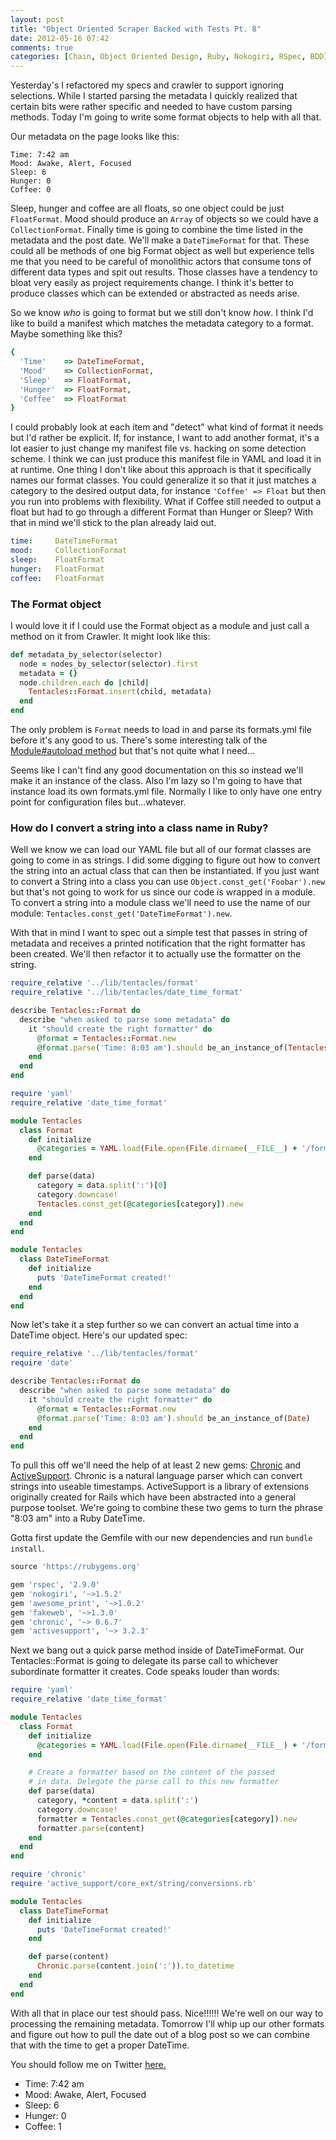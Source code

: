 ```yaml
---
layout: post
title: "Object Oriented Scraper Backed with Tests Pt. 8"
date: 2012-05-16 07:42
comments: true
categories: [Chain, Object Oriented Design, Ruby, Nokogiri, RSpec, BDD]
---
```


Yesterday's I refactored my specs and crawler to support ignoring selections. While I started parsing the metadata I quickly realized that certain bits were rather specific and needed to have custom parsing methods. Today I'm going to write some format objects to help with all that.

Our metadata on the page looks like this:

```
Time: 7:42 am
Mood: Awake, Alert, Focused
Sleep: 6
Hunger: 0
Coffee: 0
```

Sleep, hunger and coffee are all floats, so one object could be just `FloatFormat`. Mood should produce an `Array` of objects so we could have a `CollectionFormat`. Finally time is going to combine the time listed in the metadata and the post date. We'll make a `DateTimeFormat` for that. These could all be methods of one big Format object as well but experience tells me that you need to be careful of monolithic actors that consume tons of different data types and spit out results. Those classes have a tendency to bloat very easily as project requirements change. I think it's better to produce classes which can be extended or abstracted as needs arise.

So we know *who* is going to format but we still don't know *how*. I think I'd like to build a manifest which matches the metadata category to a format. Maybe something like this?

```ruby
{
  'Time'    => DateTimeFormat, 
  'Mood'    => CollectionFormat,
  'Sleep'   => FloatFormat,
  'Hunger'  => FloatFormat,
  'Coffee'  => FloatFormat
}
```

I could probably look at each item and "detect" what kind of format it needs but I'd rather be explicit. If, for instance, I want to add another format, it's a lot easier to just change my manifest file vs. hacking on some detection scheme. I think we can just produce this manifest file in YAML and load it in at runtime. One thing I don't like about this approach is that it specifically names our format classes. You could generalize it so that it just matches a category to the desired output data, for instance `'Coffee' => Float` but then you run into problems with flexibility. What if Coffee still needed to output a float but had to go through a different Format than Hunger or Sleep? With that in mind we'll stick to the plan already laid out. 

```yaml tentacles/lib/tentacles/formats.yml
time:     DateTimeFormat
mood:     CollectionFormat
sleep:    FloatFormat
hunger:   FloatFormat
coffee:   FloatFormat
```

### The Format object

I would love it if I could use the Format object as a module and just call a method on it from Crawler. It might look like this:

```ruby
def metadata_by_selector(selector)
  node = nodes_by_selector(selector).first
  metadata = {}
  node.children.each do |child|
    Tentacles::Format.insert(child, metadata)         
  end      
end
```
The only problem is `Format` needs to load in and parse its formats.yml file before it's any good to us. There's some interesting talk of the [Module#autoload method](http://www.subelsky.com/2008/05/using-rubys-autoload-method-to.html) but that's not quite what I need...

Seems like I can't find any good documentation on this so instead we'll make it an instance of the class. Also I'm lazy so I'm going to have that instance load its own formats.yml file. Normally I like to only have one entry point for configuration files but...whatever.

### How do I convert a string into a class name in Ruby?

Well we know we can load our YAML file but all of our format classes are going to come in as strings. I did some digging to figure out how to convert the string into an actual class that can then be instantiated. If you just want to convert a String into a class you can use `Object.const_get('Foobar').new` but that's not going to work for us since our code is wrapped in a module. To convert a string into a module class we'll need to use the name of our module: `Tentacles.const_get('DateTimeFormat').new`.

With that in mind I want to spec out a simple test that passes in string of metadata and receives a printed notification that the right formatter has been created. We'll then refactor it to actually use the formatter on the string.

```ruby tentacles/spec/format_spec.rb
require_relative '../lib/tentacles/format'
require_relative '../lib/tentacles/date_time_format'

describe Tentacles::Format do
  describe "when asked to parse some metadata" do
    it "should create the right formatter" do
      @format = Tentacles::Format.new
      @format.parse('Time: 8:03 am').should be_an_instance_of(Tentacles::DateTimeFormat)
    end
  end
end
```

```ruby tentacles/lib/format.rb
require 'yaml'
require_relative 'date_time_format'

module Tentacles
  class Format
    def initialize
      @categories = YAML.load(File.open(File.dirname(__FILE__) + '/formats.yml'))
    end

    def parse(data)
      category = data.split(':')[0]
      category.downcase!
      Tentacles.const_get(@categories[category]).new
    end
  end
end
```

```ruby tentacles/lib/date_time_format.rb
module Tentacles
  class DateTimeFormat
    def initialize
      puts 'DateTimeFormat created!'
    end
  end
end
```

Now let's take it a step further so we can convert an actual time into a DateTime object. Here's our updated spec:

```ruby
require_relative '../lib/tentacles/format'
require 'date'

describe Tentacles::Format do
  describe "when asked to parse some metadata" do
    it "should create the right formatter" do
      @format = Tentacles::Format.new
      @format.parse('Time: 8:03 am').should be_an_instance_of(Date)
    end
  end
end
```

To pull this off we'll need the help of at least 2 new gems: [Chronic](http://rubygems.org/gems/chronic) and [ActiveSupport](http://rubygems.org/gems/activesupport). Chronic is a natural language parser which can convert strings into useable timestamps. ActiveSupport is a library of extensions originally created for Rails which have been abstracted into a general purpose toolset. We're going to combine these two gems to turn the phrase "8:03 am" into a Ruby DateTime.

Gotta first update the Gemfile with our new dependencies and run `bundle install`.

```ruby
source 'https://rubygems.org'

gem 'rspec', '2.9.0'
gem 'nokogiri', '~>1.5.2'
gem 'awesome_print', '~>1.0.2'
gem 'fakeweb', '~>1.3.0'
gem 'chronic', '~> 0.6.7'
gem 'activesupport', '~> 3.2.3'
```

Next we bang out a quick parse method inside of DateTimeFormat. Our Tentacles::Format is going to delegate its parse call to whichever subordinate formatter it creates. Code speaks louder than words:

```ruby tentacles/lib/tentacles/format.rb
require 'yaml'
require_relative 'date_time_format'

module Tentacles
  class Format
    def initialize
      @categories = YAML.load(File.open(File.dirname(__FILE__) + '/formats.yml'))
    end

    # Create a formatter based on the content of the passed
    # in data. Delegate the parse call to this new formatter
    def parse(data)
      category, *content = data.split(':')
      category.downcase!
      formatter = Tentacles.const_get(@categories[category]).new
      formatter.parse(content)
    end
  end
end
```

```ruby tentacles/lib/tentacles/date_time_format.rb
require 'chronic'
require 'active_support/core_ext/string/conversions.rb'

module Tentacles
  class DateTimeFormat
    def initialize
      puts 'DateTimeFormat created!'
    end

    def parse(content)
      Chronic.parse(content.join(':')).to_datetime
    end
  end
end
```

With all that in place our test should pass. Nice!!!!!! We're well on our way to processing the remaining metadata. Tomorrow I'll whip up our other formats and figure out how to pull the date out of a blog post so we can combine that with the time to get a proper DateTime.

You should follow me on Twitter [here.](http://twitter.com/rob_dodson)

- Time: 7:42 am
- Mood: Awake, Alert, Focused
- Sleep: 6
- Hunger: 0
- Coffee: 1
